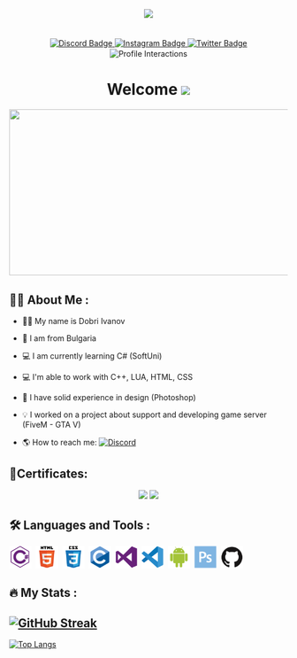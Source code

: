 <div id="header" align="center">
  <img src="https://cdn.discordapp.com/attachments/837093180783722536/1019666918602444850/laptop-illustration-2-removebg-preview.png" width="150"/>
  <div id="badges">
    <br></br>
  <a href="https://discord.gg/xvDJm8mEjA">
    <img src="https://img.shields.io/badge/Discord-blue?style=for-the-badge&logo=discord&logoColor=white" alt="Discord Badge"/>
  </a>
  <a href="https://www.instagram.com/dobri_.ivanov/?hl=bg">
    <img src="https://img.shields.io/badge/Instagram-critical?style=for-the-badge&logo=instagram&logoColor=white" alt="Instagram Badge"/>
  </a>
  <a href="https://twitter.com/dobri_iivanov">
    <img src="https://img.shields.io/badge/Twitter-blue?style=for-the-badge&logo=twitter&logoColor=white" alt="Twitter Badge"/>
  </a>
  </div>
    <img width = "11%" align = "center" src="https://komarev.com/ghpvc/?username=dobri-ivanov&style=flat-square&color=blue" alt="Profile Interactions"/>
  
  
  
</div>
<h1 align="center" >
  Welcome
  <img src="https://media.giphy.com/media/hvRJCLFzcasrR4ia7z/giphy.gif" width="35px"/>
</h1>

 
 <div id = "banner" align="center">
  <img src="https://media.giphy.com/media/dWesBcTLavkZuG35MI/giphy.gif" width="600" height="300"/>
</div>

## :man_technologist: About Me :
 - 🙍‍♂️ My name is Dobri Ivanov

 - 📍 I am from Bulgaria

 - 💻 I am currently learning C# (SoftUni) 

 - 💻 I'm able to work with C++, LUA, HTML, CSS

 - 🎨 I have solid experience in design (Photoshop)
 
 - 💡 I worked on a project about support and developing game server (FiveM - GTA V)
 
 - 🌎 How to reach me:  [![Discord](https://img.shields.io/badge/Discord-blue?style=for-the-badge&logo=discord&logoColor=white)](https://discord.gg/xvDJm8mEjA)

## 📑Certificates:
 <div align="center">
  <img src="https://cdn.discordapp.com/attachments/837093180783722536/1019654580847517778/124984.jpg" width="35%"/>
  <img src="https://media.discordapp.net/attachments/837093180783722536/1019654894346580048/139379.jpg" width="35%"/>
</div>

## :hammer_and_wrench: Languages and Tools :
<div>
  <img src="https://github.com/devicons/devicon/blob/master/icons/csharp/csharp-line.svg" title="CSharp" alt="CSharp" width="40" height="40"/>&nbsp;
  <img src="https://github.com/devicons/devicon/blob/master/icons/html5/html5-original-wordmark.svg" title="HTML" alt="HTML" width="40" height="40"/>&nbsp;
  <img src="https://github.com/devicons/devicon/blob/master/icons/css3/css3-original-wordmark.svg" title="CSS" alt="CSS" width="40" height="40"/>&nbsp;
   <img src="https://github.com/devicons/devicon/blob/master/icons/c/c-original.svg" title="C++" alt="C" width="40" height="40"/>&nbsp;
  <img src="https://github.com/devicons/devicon/blob/master/icons/visualstudio/visualstudio-plain.svg" title="Visual Studio" alt="VS" width="40" height="40"/>&nbsp;
  <img src="https://github.com/devicons/devicon/blob/master/icons/vscode/vscode-original.svg" title="VSCode" alt="VSCode" width="40" height="40"/>&nbsp;
  <img src="https://github.com/devicons/devicon/blob/master/icons/android/android-original.svg" title="Android" alt="Android " width="40" height="40"/>&nbsp;
  <img src="https://github.com/devicons/devicon/blob/master/icons/photoshop/photoshop-plain.svg"  title="Photoshop" alt="PS" width="40" height="40"/>&nbsp;
  <img src="https://github.com/devicons/devicon/blob/master/icons/github/github-original.svg" title="Github" alt="GITHUB" width="40" height="40"/>&nbsp;
</div>

## :fire: My Stats :
[![GitHub Streak](http://github-readme-streak-stats.herokuapp.com?user=dobri-ivanov&theme=dark&background=000000)](https://git.io/streak-stats)
  -
[![Top Langs](https://github-readme-stats.vercel.app/api/top-langs/?username=dobri-ivanov)](https://github.com/anuraghazra/github-readme-stats)

